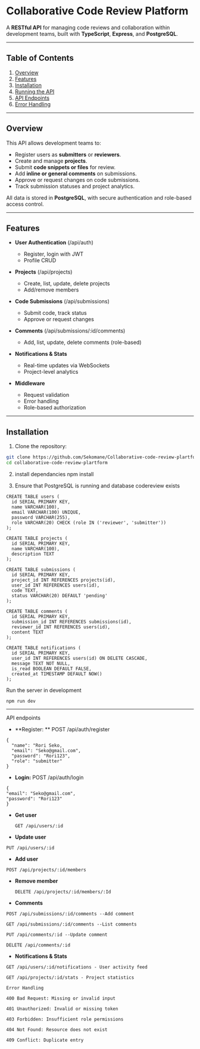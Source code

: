 # Collaborative Code Review Platform

A **RESTful API** for managing code reviews and collaboration within development teams, built with **TypeScript**, **Express**, and **PostgreSQL**.

---

## Table of Contents
1. [Overview](#overview)  
2. [Features](#features)  
3. [Installation](#installation)  
4. [Running the API](#running-the-api)  
5. [API Endpoints](#api-endpoints)  
6. [Error Handling](#error-handling)  

---

## Overview

This API allows development teams to:  
- Register users as **submitters** or **reviewers**.  
- Create and manage **projects**.  
- Submit **code snippets or files** for review.  
- Add **inline or general comments** on submissions.  
- Approve or request changes on code submissions.  
- Track submission statuses and project analytics.

All data is stored in **PostgreSQL**, with secure authentication and role-based access control.

---

## Features

- **User Authentication** (/api/auth)  
  - Register, login with JWT  
  - Profile CRUD  

- **Projects** (/api/projects)  
  - Create, list, update, delete projects  
  - Add/remove members  

- **Code Submissions** (/api/submissions)  
  - Submit code, track status  
  - Approve or request changes  

- **Comments** (/api/submissions/:id/comments)  
  - Add, list, update, delete comments (role-based)  

- **Notifications & Stats**  
  - Real-time updates via WebSockets  
  - Project-level analytics  

- **Middleware**  
  - Request validation  
  - Error handling  
  - Role-based authorization  

---

## Installation

1. Clone the repository:

```bash
git clone https://github.com/Sekomane/Collaborative-code-review-plartform.git
cd collaborative-code-review-plartform
```

2. install dependancies
   npm install

3. Ensure that PostgreSQL is running and database codereview exists
```
CREATE TABLE users (
  id SERIAL PRIMARY KEY,
  name VARCHAR(100),
  email VARCHAR(100) UNIQUE,
  password VARCHAR(255),
  role VARCHAR(20) CHECK (role IN ('reviewer', 'submitter'))
);

CREATE TABLE projects (
  id SERIAL PRIMARY KEY,
  name VARCHAR(100),
  description TEXT
);

CREATE TABLE submissions (
  id SERIAL PRIMARY KEY,
  project_id INT REFERENCES projects(id),
  user_id INT REFERENCES users(id),
  code TEXT,
  status VARCHAR(20) DEFAULT 'pending'
);

CREATE TABLE comments (
  id SERIAL PRIMARY KEY,
  submission_id INT REFERENCES submissions(id),
  reviewer_id INT REFERENCES users(id),
  content TEXT
);

CREATE TABLE notifications (
  id SERIAL PRIMARY KEY,
  user_id INT REFERENCES users(id) ON DELETE CASCADE,
  message TEXT NOT NULL,
  is_read BOOLEAN DEFAULT FALSE,
  created_at TIMESTAMP DEFAULT NOW()
);

```
Run the server in development
```
npm run dev
```

---
API endpoints

- **Register: ** POST /api/auth/register
```
{
  "name": "Rori Seko,
  "email": "Seko@gmail.com",
  "password": "Rori123",
  "role": "submitter"
}
```

-  **Login:** POST /api/auth/login
  ```
{
  "email": "Seko@gmail.com",
  "password": "Rori123"
}
```

- **Get user**
  ```
  GET /api/users/:id
  ```

- **Update user**
```
PUT /api/users/:id
```

- **Add user**
 ```
POST /api/projects/:id/members
```
 - **Remove member**
   ```
   DELETE /api/projects/:id/members/:Id
   ```

- **Comments**
```
POST /api/submissions/:id/comments --Add comment

GET /api/submissions/:id/comments --List comments

PUT /api/comments/:id --Update comment

DELETE /api/comments/:id 
```



- **Notifications & Stats**
```
GET /api/users/:id/notifications - User activity feed

GET /api/projects/:id/stats - Project statistics

Error Handling

400 Bad Request: Missing or invalid input

401 Unauthorized: Invalid or missing token

403 Forbidden: Insufficient role permissions

404 Not Found: Resource does not exist

409 Conflict: Duplicate entry
```
